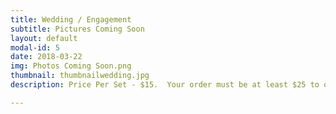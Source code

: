 ```yaml
---
title: Wedding / Engagement
subtitle: Pictures Coming Soon
layout: default
modal-id: 5
date: 2018-03-22
img: Photos Coming Soon.png
thumbnail: thumbnailwedding.jpg
description: Price Per Set - $15.  Your order must be at least $25 to qualify for free delivery.

---
```

